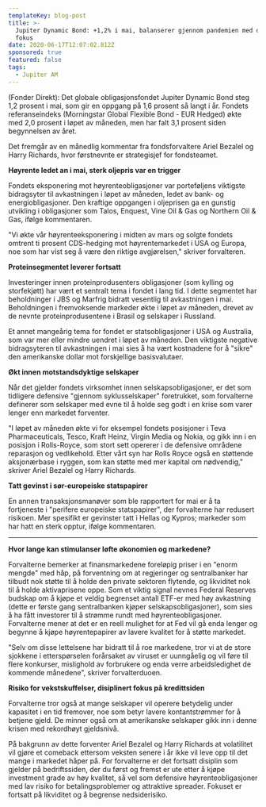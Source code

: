 ```yaml
---
templateKey: blog-post
title: >-
  Jupiter Dynamic Bond: +1,2% i mai, balanserer gjennom pandemien med disiplin i
  fokus
date: 2020-06-17T12:07:02.812Z
sponsored: true
featured: false
tags:
  - Jupiter AM
---
```

(Fonder Direkt): Det globale obligasjonsfondet Jupiter Dynamic Bond steg 1,2 prosent i mai, som gir en oppgang på 1,6 prosent så langt i år. Fondets referanseindeks (Morningstar Global Flexible Bond - EUR Hedged) økte med 2,0 prosent i løpet av måneden, men har falt 3,1 prosent siden begynnelsen av året.



Det fremgår av en månedlig kommentar fra fondsforvaltere Ariel Bezalel og Harry Richards, hvor førstnevnte er strategisjef for fondsteamet.



**Høyrente ledet an i mai, sterk oljepris var en trigger**



Fondets eksponering mot høyrenteobligasjoner var porteføljens viktigste bidragsyter til avkastningen i løpet av måneden, ledet av bank- og energiobligasjoner. Den kraftige oppgangen i oljeprisen ga en gunstig utvikling i obligasjoner som Talos, Enquest, Vine Oil & Gas og Northern Oil & Gas, ifølge kommentaren.



"Vi økte vår høyrenteeksponering i midten av mars og solgte fondets omtrent ti prosent CDS-hedging mot høyrentemarkedet i USA og Europa, noe som har vist seg å være den riktige avgjørelsen," skriver forvalteren.



**Proteinsegmentet leverer fortsatt**



Investeringer innen proteinprodusenters obligasjoner (som kylling og storfekjøtt) har vært et sentralt tema i fondet i lang tid. I dette segmentet har beholdninger i JBS og Marfrig bidratt vesentlig til avkastningen i mai. Beholdningen i fremvoksende markeder økte i løpet av måneden, drevet av de nevnte proteinprodusentene i Brasil og selskaper i Russland.



Et annet mangeårig tema for fondet er statsobligasjoner i USA og Australia, som var mer eller mindre uendret i løpet av måneden. Den viktigste negative bidragsyteren til avkastningen i mai sies å ha vært kostnadene for å "sikre" den amerikanske dollar mot forskjellige basisvalutaer.



**Økt innen motstandsdyktige selskaper**



Når det gjelder fondets virksomhet innen selskapsobligasjoner, er det som tidligere defensive "gjennom syklusselskaper" foretrukket, som forvalterne definerer som selskaper med evne til å holde seg godt i en krise som varer lenger enn markedet forventer.



"I løpet av måneden økte vi for eksempel fondets posisjoner i Teva Pharmaceuticals, Tesco, Kraft Heinz, Virgin Media og Nokia, og gikk inn i en posisjon i Rolls-Royce, som stort sett opererer i de defensive områdene reparasjon og vedlikehold. Etter vårt syn har Rolls Royce også en støttende aksjonærbase i ryggen, som kan støtte med mer kapital om nødvendig," skriver Ariel Bezalel og Harry Richards.



**Tatt gevinst i sør-europeiske statspapirer**



En annen transaksjonsmanøver som ble rapportert for mai er å ta fortjeneste i "perifere europeiske statspapirer", der forvalterne har redusert risikoen. Mer spesifikt er gevinster tatt i Hellas og Kypros; markeder som har hatt en sterk opptur, ifølge kommentaren.

****

**Hvor lange kan stimulanser løfte økonomien og markedene?**



Forvalterne bemerker at finansmarkedene foreløpig priser i en "enorm mengde" med håp, på forventning om at regjeringer og sentralbanker har tilbudt nok støtte til å holde den private sektoren flytende, og likviditet nok til å holde aktivaprisene oppe. Som et viktig signal nevnes Federal Reserves budskap om å kjøpe et veldig begrenset antall ETF-er med høy avkastning (dette er første gang sentralbanken kjøper selskapsobligasjoner), som sies å ha fått investorer til å strømme rundt med høyrenteobligasjoner. Forvalterne mener at det er en reell mulighet for at Fed vil gå enda lenger og begynne å kjøpe høyrentepapirer av lavere kvalitet for å støtte markedet.



"Selv om disse lettelsene har bidratt til å roe markedene, tror vi at de store sjokkene i etterspørselen forårsaket av viruset er uunngåelig og vil føre til flere konkurser, mislighold av forbrukere og enda verre arbeidsledighet de kommende månedene", skriver forvalterduoen.



**Risiko for vekstskuffelser, disiplinert fokus på kredittsiden**



Forvalterne tror også at mange selskaper vil operere betydelig under kapasitet i en tid fremover, noe som betyr lavere kontantstrømmer for å betjene gjeld. De minner også om at amerikanske selskaper gikk inn i denne krisen med rekordhøyt gjeldsnivå.



På bakgrunn av dette forventer Ariel Bezalel og Harry Richards at volatilitet vil gjøre et comeback ettersom veksten senere i år ikke vil leve opp til det mange i markedet håper på. For forvalterne er det fortsatt disiplin som gjelder på bedriftssiden, der du først og fremst er ute etter å kjøpe investment grade av høy kvalitet, så vel som defensive høyrenteobligasjoner med lav risiko for betalingsproblemer og attraktive spreader. Fokuset er fortsatt på likviditet og å begrense nedsiderisiko.
